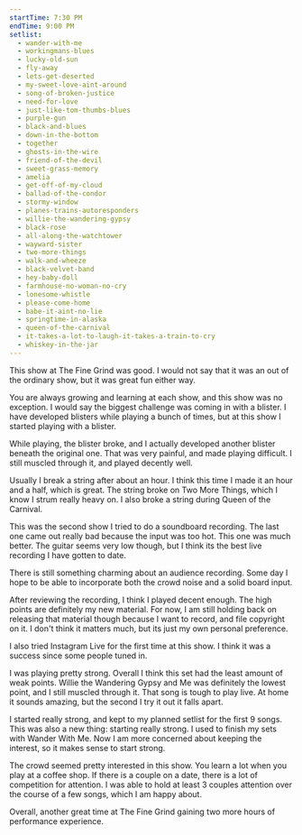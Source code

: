 ```yaml
---
startTime: 7:30 PM
endTime: 9:00 PM
setlist:
  - wander-with-me
  - workingmans-blues
  - lucky-old-sun
  - fly-away
  - lets-get-deserted
  - my-sweet-love-aint-around
  - song-of-broken-justice
  - need-for-love
  - just-like-tom-thumbs-blues
  - purple-gun
  - black-and-blues
  - down-in-the-bottom
  - together
  - ghosts-in-the-wire
  - friend-of-the-devil
  - sweet-grass-memory
  - amelia
  - get-off-of-my-cloud
  - ballad-of-the-condor
  - stormy-window
  - planes-trains-autoresponders
  - willie-the-wandering-gypsy
  - black-rose
  - all-along-the-watchtower
  - wayward-sister
  - two-more-things
  - walk-and-wheeze
  - black-velvet-band
  - hey-baby-doll
  - farmhouse-no-woman-no-cry
  - lonesome-whistle
  - please-come-home
  - babe-it-aint-no-lie
  - springtime-in-alaska
  - queen-of-the-carnival
  - it-takes-a-lot-to-laugh-it-takes-a-train-to-cry
  - whiskey-in-the-jar
---
```


This show at The Fine Grind was good.
I would not say that it was an out of the ordinary show, but it was great fun either way.

You are always growing and learning at each show, and this show was no exception.
I would say the biggest challenge was coming in with a blister.
I have developed blisters while playing a bunch of times, but at this show I started playing with a blister.

While playing, the blister broke, and I actually developed another blister beneath the original one.
That was very painful, and made playing difficult.
I still muscled through it, and played decently well.

Usually I break a string after about an hour.
I think this time I made it an hour and a half, which is great.
The string broke on Two More Things, which I know I strum really heavy on.
I also broke a string during Queen of the Carnival.

This was the second show I tried to do a soundboard recording.
The last one came out really bad because the input was too hot.
This one was much better.
The guitar seems very low though, but I think its the best live recording I have gotten to date.

There is still something charming about an audience recording.
Some day I hope to be able to incorporate both the crowd noise and a solid board input.

After reviewing the recording, I think I played decent enough.
The high points are definitely my new material.
For now, I am still holding back on releasing that material though because I want to record, and file copyright on it.
I don't think it matters much, but its just my own personal preference.

I also tried Instagram Live for the first time at this show.
I think it was a success since some people tuned in.

I was playing pretty strong.
Overall I think this set had the least amount of weak points.
Willie the Wandering Gypsy and Me was definitely the lowest point, and I still muscled through it.
That song is tough to play live.
At home it sounds amazing, but the second I try it out it falls apart.

I started really strong, and kept to my planned setlist for the first 9 songs.
This was also a new thing: starting really strong.
I used to finish my sets with Wander With Me.
Now I am more concerned about keeping the interest, so it makes sense to start strong.

The crowd seemed pretty interested in this show.
You learn a lot when you play at a coffee shop.
If there is a couple on a date, there is a lot of competition for attention.
I was able to hold at least 3 couples attention over the course of a few songs, which I am happy about.

Overall, another great time at The Fine Grind gaining two more hours of performance experience.
